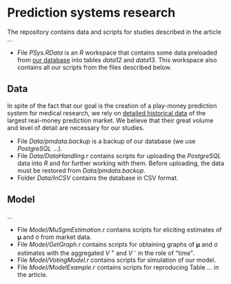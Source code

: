 # Prediction systems research
The repository contains data and scripts for studies described in the article ...
* File _PSys.RData_ is an _R_ workspace that contains some data preloaded from [our database](https://github.com/nicknick85/Prediction-Systems-Research/tree/master/Data) into tables _data12_ and _data13_. This workspace also contains all our scripts from the files described below.
## Data
In spite of the fact that our goal is the creation of a play-money prediction system for medical research, we rely on [detailed historical data](https://github.com/nicknick85/Prediction-Systems-Research/tree/master/Data) of the largest real-money prediction market. We believe that their great volume and level of detail are necessary for our studies.
* File _Data/pmdata.backup_ is a backup of our database (we use _PostgreSQL_ ...).
* File _Data/DataHandling.r_ contains scripts for uploading the _PostgreSQL_ data into _R_ and for further working with them. Before uploading, the data must be restored from _Data/pmdata.backup_.
* Folder _Data/InCSV_ contains the database in CSV format.
## Model
...
* File _Model/MuSgmEstimation.r_ contains scripts for eliciting estimates of __&mu;__ and &sigma; from market data.
* File _Model/GetGraph.r_ contains scripts for obtaining graphs of __&mu;__ and &sigma; estimates with the aggregated _V_<sup> +</sup> and&nbsp;_V_<sup> -</sup> in the role of "time".
* File _Model/VotingModel.r_ contains scripts for simulation of our model.
* File _Model/ModelExample.r_ contains scripts for reproducing Table ... in the article.
